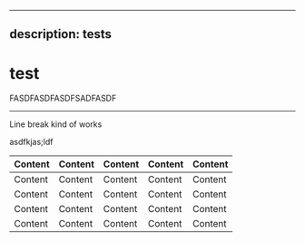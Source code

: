 ***

## description: tests

# test

FASDFASDFASDFSADFASDF

***

Line break kind of works

asdfkjas;ldf

| Content | Content | Content | Content | Content |
| ------- | ------- | ------- | ------- | ------- |
| Content | Content | Content | Content | Content |
| Content | Content | Content | Content | Content |
| Content | Content | Content | Content | Content |
| Content | Content | Content | Content | Content |
